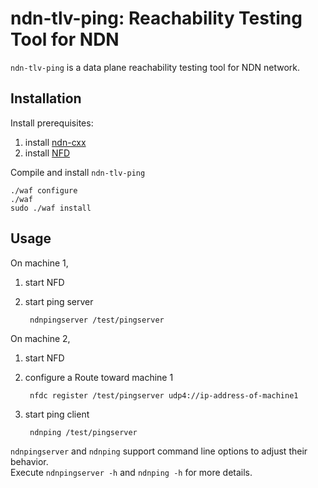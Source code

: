 # ndn-tlv-ping: Reachability Testing Tool for NDN

`ndn-tlv-ping` is a data plane reachability testing tool for NDN network.

## Installation

Install prerequisites:

1. install [ndn-cxx](http://named-data.net/doc/ndn-cxx/current/INSTALL.html)
2. install [NFD](http://named-data.net/doc/NFD/current/getting-started.html)

Compile and install `ndn-tlv-ping`

    ./waf configure
    ./waf
    sudo ./waf install

## Usage

On machine 1,

1. start NFD
2. start ping server

        ndnpingserver /test/pingserver

On machine 2,

1. start NFD
2. configure a Route toward machine 1

        nfdc register /test/pingserver udp4://ip-address-of-machine1

3. start ping client

        ndnping /test/pingserver

`ndnpingserver` and `ndnping` support command line options to adjust their behavior.  
Execute `ndnpingserver -h` and `ndnping -h` for more details.
